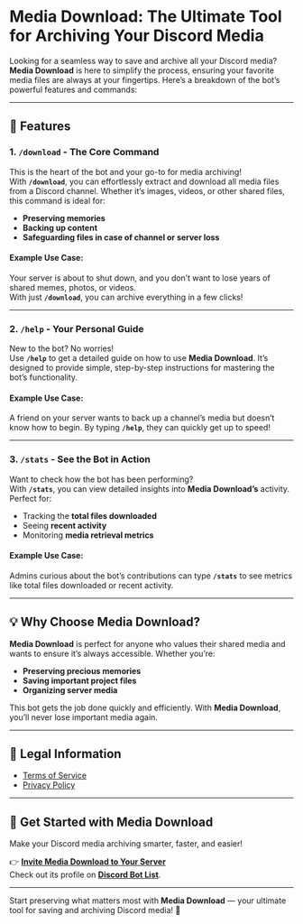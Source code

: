# Media Download: The Ultimate Tool for Archiving Your Discord Media

Looking for a seamless way to save and archive all your Discord media? **Media Download** is here to simplify the process, ensuring your favorite media files are always at your fingertips. Here’s a breakdown of the bot’s powerful features and commands:

---

## 🚀 Features

### 1. **`/download` - The Core Command**
This is the heart of the bot and your go-to for media archiving!  
With **`/download`**, you can effortlessly extract and download all media files from a Discord channel. Whether it’s images, videos, or other shared files, this command is ideal for:

- **Preserving memories**
- **Backing up content**
- **Safeguarding files in case of channel or server loss**

#### Example Use Case:
Your server is about to shut down, and you don’t want to lose years of shared memes, photos, or videos.  
With just **`/download`**, you can archive everything in a few clicks!

---

### 2. **`/help` - Your Personal Guide**
New to the bot? No worries!  
Use **`/help`** to get a detailed guide on how to use **Media Download**. It’s designed to provide simple, step-by-step instructions for mastering the bot’s functionality.

#### Example Use Case:
A friend on your server wants to back up a channel’s media but doesn’t know how to begin. By typing **`/help`**, they can quickly get up to speed!

---

### 3. **`/stats` - See the Bot in Action**
Want to check how the bot has been performing?  
With **`/stats`**, you can view detailed insights into **Media Download’s** activity. Perfect for:

- Tracking the **total files downloaded**
- Seeing **recent activity**
- Monitoring **media retrieval metrics**

#### Example Use Case:
Admins curious about the bot’s contributions can type **`/stats`** to see metrics like total files downloaded or recent activity.

---

## 💡 Why Choose Media Download?

**Media Download** is perfect for anyone who values their shared media and wants to ensure it’s always accessible. Whether you’re:

- **Preserving precious memories**
- **Saving important project files**
- **Organizing server media**

This bot gets the job done quickly and efficiently. With **Media Download**, you’ll never lose important media again.

---

## 📜 Legal Information

- [Terms of Service](https://lewpiii.github.io/MediaDownload/blob/main/TermsOfService.md)
- [Privacy Policy](https://lewpiii.github.io/MediaDownload/blob/main/main/PrivacyPolicy.md)

---

## 🌟 Get Started with Media Download

Make your Discord media archiving smarter, faster, and easier!

👉 **[Invite Media Download to Your Server](#)**  
Check out its profile on **[Discord Bot List](#)**.

---

Start preserving what matters most with **Media Download** — your ultimate tool for saving and archiving Discord media! 🚀
